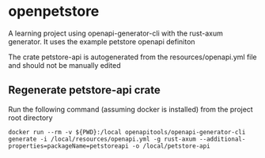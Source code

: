 openpetstore
============

A learning project using openapi-generator-cli with the rust-axum generator. It uses the example petstore openapi definiton

The crate petstore-api is autogenerated from the resources/openapi.yml file and should not be manually edited

Regenerate petstore-api crate
-----------------------------

Run the following command (assuming docker is installed) from the project root directory

```
docker run --rm -v ${PWD}:/local openapitools/openapi-generator-cli generate -i /local/resources/openapi.yml -g rust-axum --additional-properties=packageName=petstoreapi -o /local/petstore-api
```